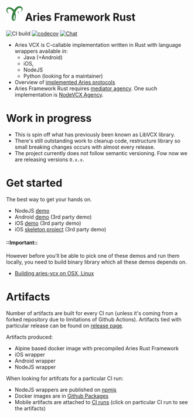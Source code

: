 # <img alt="Hyperledger Aries logo" src="docs/aries-logo.png" width="45px" /> Aries Framework Rust

![CI build](https://github.com/hyperledger/aries-vcx/workflows/CI/badge.svg)
[![codecov](https://codecov.io/gh/hyperledger/aries-vcx/branch/master/graph/badge.svg)](https://codecov.io/gh/hyperledger/aries-vcx)
[![Chat](https://raw.githubusercontent.com/hyperledger/chat-assets/master/aries-vcx.svg)](https://chat.hyperledger.org/channel/aries-vcx)


- Aries VCX is C-callable implementation written in Rust with language wrappers available in:
  - Java (+Android)
  - iOS, 
  - NodeJS
  - Python (looking for a maintainer)  
- Overview of [implemented Aries protocols](./aries.md)
- Aries Framework Rust requires [mediator agency](https://github.com/hyperledger/aries-rfcs/blob/master/concepts/0046-mediators-and-relays/README.md).
  One such implementation is [NodeVCX Agency](https://github.com/AbsaOSS/vcxagencynode/).    
  
# Work in progress
- This is spin off what has previously been known as LibVCX library. 
- There's still outstanding work to cleanup code, restructure library so small breaking changes occurs with almost every release.
- The project currently does not follow semantic versioning. Fow now we are releasing versions `0.x.x`. 

# Get started
The best way to get your hands on.  
* NodeJS [demo](https://github.com/hyperledger/aries-vcx/tree/master/wrappers/node)
* Android [demo](https://github.com/sktston/vcx-demo-android)  (3rd party demo)
* iOS [demo](https://github.com/sktston/vcx-demo-ios) (3rd party demo)
* iOS [skeleton project](https://github.com/sktston/vcx-skeleton-ios) (3rd party demo)

#### ::Important::
However before you'll be able to pick one of these demos and run them locally, you need to build binary library which
all these demos depends on.  
- [Building aries-vcx on OSX, Linux](./docs/build-general.md)

# Artifacts
Number of artifacts are built for every CI run (unless it's coming from a forked repository due to limitations of Github Actions). 
Artifacts tied with particular release can be found on 
 [release page](https://github.com/hyperledger/aries-vcx/releases).
 
Artifacts produced:
- Alpine based docker image with precompiled Aries Rust Framework
- iOS wrapper
- Android wrapper
- NodeJS wrapper

When looking for artifcats for a particular CI run:
- NodeJS wrappers are published on [npmjs](https://www.npmjs.com/package/@hyperledger/node-vcx-wrapper)
- Docker images are in [Github Packages](https://github.com/hyperledger/aries-vcx/packages)
- Mobile artifacts are attached to [CI runs](https://github.com/hyperledger/aries-vcx/actions) (click on particular CI run to
  see the artifacts)
